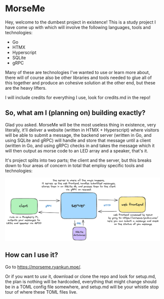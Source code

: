 # MorseMe

Hey, welcome to the dumbest project in existence! This is a study project I have come up with which will involve the following languages, tools and technologies:

- Go
- HTMX
- Hyperscript
- SQLite
- gRPC

Many of these are technologies I've wanted to use or learn more about, there will of course also be other libraries and tools needed to glue all of this together and produce an cohesive solution at the other end, but these are the heavy lifters.

I will include credits for everything I use, look for credits.md in the repo!

## So, what am I (planning on) building exactly?

Glad you asked. MorseMe will be the most useless thing in existence, very literally, it'll deliver a website (written in HTMX + Hyperscript) where visitors will be able to submit a message, the backend server (written in Go, and using SQLite and gRPC) will handle and store that message until a client (written in Go, and using gRPC) checks in and takes the message which it will then output as morse code to an LED array and a speaker, that's it.

It's project splits into two parts; the client and the server, but this breaks down to four areas of concern in total that employ specific tools and technologies:

![MorseMe Overview](overview.png "MorseMe Overview")

## How can I use it?

Go to https://morseme.ryankun.moe/.

Or if you want to *use* it, download or clone the repo and look for setup.md, the plan is nothing will be hardcoded, everything that might change should be in a TOML config file somewhere, and setup.md will be your whistle stop tour of where these TOML files live.